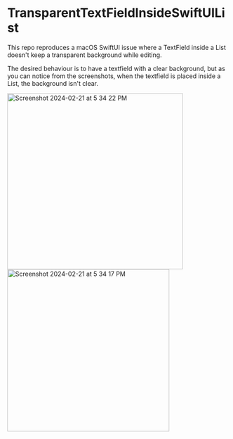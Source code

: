 # TransparentTextFieldInsideSwiftUIList
This repo reproduces a macOS SwiftUI issue where a TextField inside a List doesn't keep a transparent background while editing.

The desired behaviour is to have a textfield with a clear background, but as you can notice from the screenshots, when the textfield is placed inside a List, the background isn't clear.

<img width="400" alt="Screenshot 2024-02-21 at 5 34 22 PM" src="https://github.com/andreacipriani/TransparentTextFieldInsideSwiftUIList/assets/536929/b3c57bfd-3ef2-4d0a-8a2a-c577956f8d45">
<img width="369" alt="Screenshot 2024-02-21 at 5 34 17 PM" src="https://github.com/andreacipriani/TransparentTextFieldInsideSwiftUIList/assets/536929/84b7fa1d-8f74-455a-82d2-dbcd252b3474">
